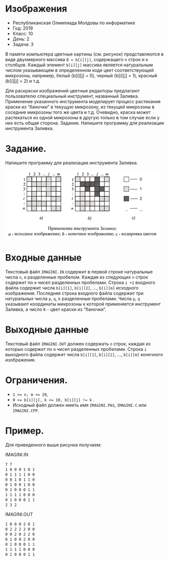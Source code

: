 # Изображения
* Республиканская Олимпиада Молдовы по информатике
* Год: 2019
* Класс: 10
* День: 2
* Задача: 3

 В памяти компьютера цветные картины (см. рисунок) представляются в виде
 двухмерного массива `B = b[i][j]`, содержащего `n` строк и `m` столбцов. 
 Каждый элемент `b[i][j]` массива является натуральным числом указывающем в определенном коде цвет
 соответствующей микрозоны, например, белый (b[i][j] = 0), черный (b[i][j] = 1), красный (b[i][j] = 2) и т.д.
 
 Для раскраски изображений цветные редакторы предлагают пользователю специальный
 инструмент, названный Заливка. Применение указанного инструмента моделирует
 процесс растекания краски из “баночки” в текущую микрозону, из текущей микрозоны в
 соседние микрозоны того же цвета и т.д. Очевидно, краска может растекаться из одной
 микрозоны в другую только в том случае если у них есть общая сторона.
 Задание. Напишите программу для реализации инструмента Заливка.
 
 # Задание. 
 Напишите программу для реализации инструмента Заливка.
 
 ![img1](../037_tablouri/img1.png)
 
 # Входные данные 
 Текстовый файл `IMAGINI.IN` содержит в первой строке
 натуральные числа `n`, `m` разделенные пробелом. Каждая из следующих `n` строк содержит по `m`
 чисел разделенных пробелами. Строка `i +1` входного файла содержит числа `b[i][1]`, `b[i][2]`, ..., `b[i][m]`
 исходного изображения. Последняя строка входного файла содержит три натуральных числа
 `p`, `q`, `k` разделенные пробелами. Числа `p`, `q` указывают координаты микрозоны к которой
 применяется инструмент Заливка, а число k - цвет краски из “баночки”.
 
 # Выходные данные 
 Текстовый файл `IMAGINI.OUT` должен содержать `n` строк, каждая
 из которых содержит по `m` чисел разделенных пробелами. Строка `i` выходного файла содержит
 числа `b[i][1]`, `b[i][2]`, ..., `b[i][m]` конечного изображения.
 
 # Ограничения. 
 * `1 <= n, m <= 20`, 
 * `0 <= b[i][j], k <= 10, b[i][j] != k` . 
 * Исходный файл должен иметь имя `IMAGINI.PAS`, `IMAGINI.C` или `IMAGINI.CPP`.
 
 # Пример. 
 Для приведенного выше рисунка получаем:
 
IMAGINI.IN
```
7 7
1 0 0 0 1 0 1
0 1 1 1 1 0 0
0 0 1 0 1 1 0
0 1 0 0 1 0 0
0 1 0 0 0 1 1
1 1 1 1 0 0 0
0 1 0 0 0 1 1
2 3 2
```

IMAGINI.OUT
```
1 0 0 0 2 0 1
0 2 2 2 2 0 0
0 0 2 0 2 2 0
0 1 0 0 2 0 0
0 1 0 0 0 1 1
1 1 1 1 0 0 0
0 1 0 0 0 1 1
```